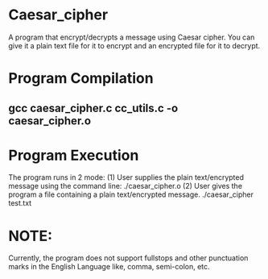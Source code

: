 # Caesar_cipher
A program that encrypt/decrypts a message using Caesar cipher.
You can give it a plain text file for it to encrypt and an encrypted file for it to decrypt.

# Program Compilation
  ## gcc caesar_cipher.c cc_utils.c -o caesar_cipher.o

# Program Execution
The program runs in 2 mode:
(1) User supplies the plain text/encrypted message using the command line: ./caesar_cipher.o
(2) User gives the program a file containing a plain text/encrypted message.  ./caesar_cipher test.txt

# NOTE: 
Currently, the program does not support fullstops and other punctuation marks in the English Language like, comma, semi-colon, etc.


